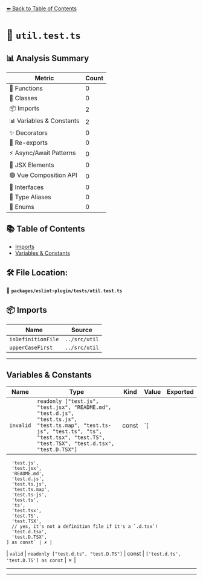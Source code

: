 [⬅️ Back to Table of Contents](../../../index.md)

# 📄 `util.test.ts`

## 📊 Analysis Summary

| Metric | Count |
|--------|-------|
| 🔧 Functions | 0 |
| 🧱 Classes | 0 |
| 📦 Imports | 2 |
| 📊 Variables & Constants | 2 |
| ✨ Decorators | 0 |
| 🔄 Re-exports | 0 |
| ⚡ Async/Await Patterns | 0 |
| 💠 JSX Elements | 0 |
| 🟢 Vue Composition API | 0 |
| 📐 Interfaces | 0 |
| 📑 Type Aliases | 0 |
| 🎯 Enums | 0 |

## 📚 Table of Contents

- [Imports](#imports)
- [Variables & Constants](#variables-constants)

## 🛠️ File Location:
📂 **`packages/eslint-plugin/tests/util.test.ts`**

## 📦 Imports

| Name | Source |
|------|--------|
| `isDefinitionFile` | `../src/util` |
| `upperCaseFirst` | `../src/util` |


---

## Variables & Constants

| Name | Type | Kind | Value | Exported |
|------|------|------|-------|----------|
| `invalid` | `readonly ["test.js", "test.jsx", "README.md", "test.d.js", "test.ts.js", "test.ts.map", "test.ts-js", "test.ts", "ts", "test.tsx", "test.TS", "test.TSX", "test.d.tsx", "test.D.TSX"]` | const | `[
      'test.js',
      'test.jsx',
      'README.md',
      'test.d.js',
      'test.ts.js',
      'test.ts.map',
      'test.ts-js',
      'test.ts',
      'ts',
      'test.tsx',
      'test.TS',
      'test.TSX',
      // yes, it's not a definition file if it's a `.d.tsx`!
      'test.d.tsx',
      'test.D.TSX',
    ] as const` | ✗ |
| `valid` | `readonly ["test.d.ts", "test.D.TS"]` | const | `['test.d.ts', 'test.D.TS'] as const` | ✗ |


---


---